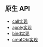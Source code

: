 ## 原生 API
* [call实现](https://github.com/xiaoape/code-practice/blob/main/call.js)
* [apply实现](https://github.com/xiaoape/code-practice/blob/main/apply.js)
* [bind实现](https://github.com/xiaoape/code-practice/blob/main/bind.js)
* [creatObj实现](https://github.com/xiaoape/code-practice/blob/main/createObj.js)
